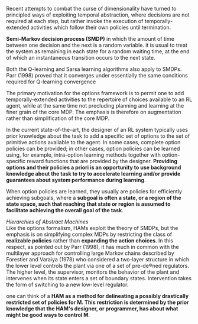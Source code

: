 Recent attempts to combat the curse of dimensionality have turned to principled ways of exploiting temporal abstraction, where decisions are not required at each step, but rather invoke the execution of temporally-extended activities which follow their own policies until termination.

__Semi-Markov decision process (SMDP)__ in which the amount of time between one decision and the next is a random variable. it is usual to treat the system as remaining in each state for a random waiting time, at the end of which an instantaneous transition occurs to the next state. 

Both the Q-learning and Sarsa learning algorithms also apply to SMDPs. Parr (1998) proved that it converges under essentially the same conditions required for Q-learning convergence

The primary motivation for the options framework is to permit one to add temporally-extended activities to the repertoire of choices available to an RL agent, while at the same time not precluding planning and learning at the finer grain of the core MDP. The emphasis is therefore on augmentation rather than simplification of the core MDP.

In the current state-of-the-art, the designer of an RL system typically uses prior knowledge about the task to add a specific set of options to the set of primitive actions available to the agent. In some cases, complete option policies can be provided; in other cases, option policies can be learned using, for example, intra-option learning methods together with option-specific reward functions that are provided by the designer. __Providing options and their policies a priori is an opportunity to use background knowledge about the task to try to accelerate learning and/or provide guarantees about system performance during learning__. 

When option policies are learned, they usually are policies for efficiently achieving subgoals, where a __subgoal is often a state, or a region of the state space, such that reaching that state or region is assumed to facilitate achieving the overall goal of the task__.

_Hierarchies of Abstract Machines_\
Like the options formalism, HAMs exploit the theory of SMDPs, but the emphasis is on simplifying complex MDPs by restricting the class of __realizable policies__ rather than __expanding the action choices__. In this respect, as pointed out by Parr (1998), it has much in common with the multilayer approach for controlling large Markov chains described by Forestier and
Varaiya (1978) who considered a two-layer structure in which the lower level controls the plant via one of a set of pre-de®ned regulators. The higher level, the supervisor, monitors the behavior of the plant and intervenes when its state enters a set of boundary states. Intervention takes the form of switching to a new low-level regulator.

one can think of a __HAM as a method for delineating a possibly drastically restricted set of policies for M. This restriction is determined by the prior knowledge that the HAM's designer, or programmer, has about what might be good ways to control M__.
